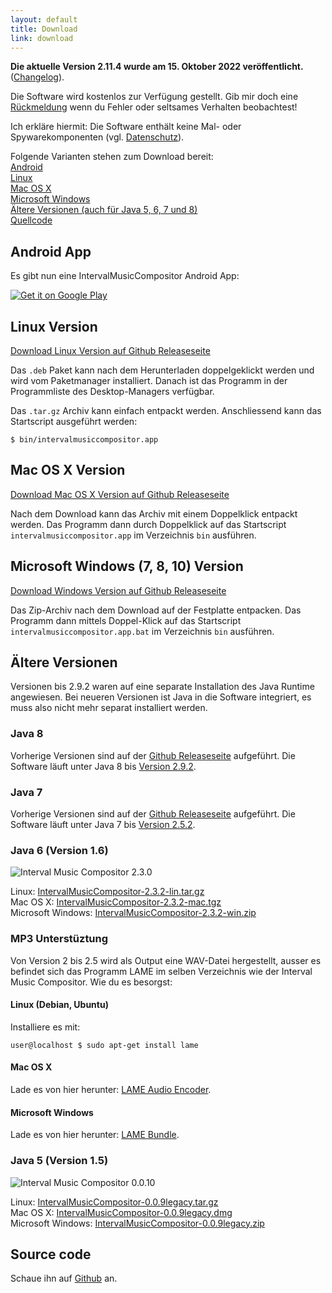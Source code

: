 ```yaml
---
layout: default
title: Download
link: download
---
```


**Die aktuelle Version 2.11.4 wurde am 15. Oktober 2022 veröffentlicht.**<br/>
([Changelog](https://raw.githubusercontent.com/nwaldispuehl/interval-music-compositor/master/intervalmusiccompositor.app/src/main/resources/CHANGELOG.txt)).

Die Software wird kostenlos zur Verfügung gestellt. Gib mir doch eine [Rückmeldung](feedback_support) wenn du Fehler oder seltsames Verhalten beobachtest!

Ich erkläre hiermit: Die Software enthält keine Mal- oder Spywarekomponenten (vgl. [Datenschutz](et_cetera#privacy)). 

Folgende Varianten stehen zum Download bereit: <br/>
[Android](#android) <br/>
[Linux](#linux) <br/>
[Mac OS X](#osx) <br/>
[Microsoft Windows](#windows) <br/>
[Ältere Versionen (auch für Java 5, 6, 7 und 8)](#legacy) <br/>
[Quellcode](#source) 

<a name="android"></a>

## Android App

Es gibt nun eine IntervalMusicCompositor Android App:

<a href='https://play.google.com/store/apps/details?id=ch.retorte.intervalmusiccompositor'><img alt='Get it on Google Play' src='https://play.google.com/intl/en_us/badges/images/generic/en_badge_web_generic.png' style='max-width:256px;'/></a>

<a name="linux"></a>

## Linux Version
[Download Linux Version auf Github Releaseseite](https://github.com/nwaldispuehl/interval-music-compositor/releases/latest)

Das `.deb` Paket kann nach dem Herunterladen doppelgeklickt werden und wird vom Paketmanager installiert. Danach ist das Programm in der Programmliste des Desktop-Managers verfügbar. 

Das `.tar.gz` Archiv kann einfach entpackt werden. Anschliessend kann das Startscript ausgeführt werden:

    $ bin/intervalmusiccompositor.app

<a name="osx"></a>

## Mac OS X Version
[Download Mac OS X Version auf Github Releaseseite](https://github.com/nwaldispuehl/interval-music-compositor/releases/latest)

Nach dem Download kann das Archiv mit einem Doppelklick entpackt werden. Das Programm dann durch Doppelklick auf das Startscript `intervalmusiccompositor.app` im Verzeichnis `bin` ausführen.

<a name="windows"></a>

## Microsoft Windows (7, 8, 10) Version
[Download Windows Version auf Github Releaseseite](https://github.com/nwaldispuehl/interval-music-compositor/releases/latest)

Das Zip-Archiv nach dem Download auf der Festplatte entpacken. Das Programm dann mittels Doppel-Klick auf das Startscript `intervalmusiccompositor.app.bat` im Verzeichnis `bin` ausführen.

<a name="legacy"></a>

## Ältere Versionen

Versionen bis 2.9.2 waren auf eine separate Installation des Java Runtime angewiesen. Bei neueren Versionen ist Java in die Software integriert, es muss also nicht mehr separat installiert werden.

### Java 8
Vorherige Versionen sind auf der [Github Releaseseite](https://github.com/nwaldispuehl/interval-music-compositor/releases) aufgeführt. Die Software läuft unter Java 8 bis [Version 2.9.2](https://github.com/nwaldispuehl/interval-music-compositor/releases/tag/v2.9.2).

### Java 7
Vorherige Versionen sind auf der [Github Releaseseite](https://github.com/nwaldispuehl/interval-music-compositor/releases) aufgeführt. Die Software läuft unter Java 7 bis [Version 2.5.2](https://github.com/nwaldispuehl/interval-music-compositor/releases/tag/v2.5.2).

### Java 6 (Version 1.6)
![Interval Music Compositor 2.3.0](/interval-music-compositor/img/imc-2.3.0.jpg)

Linux: [IntervalMusicCompositor-2.3.2-lin.tar.gz](/interval-music-compositor/resources/IntervalMusicCompositor-2.3.2-lin.tar.gz) <br/>
Mac OS X: [IntervalMusicCompositor-2.3.2-mac.tgz](/interval-music-compositor/resources/IntervalMusicCompositor-2.3.2-mac.tgz) <br/>
Microsoft Windows: [IntervalMusicCompositor-2.3.2-win.zip](/interval-music-compositor/resources/IntervalMusicCompositor-2.3.2-win.zip)

### MP3 Unterstüztung

Von Version 2 bis 2.5 wird als Output eine WAV-Datei hergestellt, ausser es befindet sich das Programm LAME im selben Verzeichnis wie der Interval Music Compositor. Wie du es besorgst:

#### Linux (Debian, Ubuntu)

Installiere es mit:

    user@localhost $ sudo apt-get install lame

#### Mac OS X

Lade es von hier herunter: [LAME Audio Encoder](http://www.thalictrum.com/index.php?pageid=2).

#### Microsoft Windows

Lade es von hier herunter: [LAME Bundle](http://www.rarewares.org/mp3-lame-bundle.php).

### Java 5 (Version 1.5)
![Interval Music Compositor 0.0.10](/interval-music-compositor/img/imc-0.0.10.jpg)

Linux: [IntervalMusicCompositor-0.0.9legacy.tar.gz](/interval-music-compositor/resources/IntervalMusicCompositor-0.0.9legacy.tar.gz) <br/>
Mac OS X: [IntervalMusicCompositor-0.0.9legacy.dmg](/interval-music-compositor/resources/IntervalMusicCompositor-0.0.9legacy.dmg) <br/>
Microsoft Windows: [IntervalMusicCompositor-0.0.9legacy.zip](/interval-music-compositor/resources/IntervalMusicCompositor-0.0.9legacy.zip)

<a name="source"></a>

## Source code
Schaue ihn auf [Github](https://github.com/nwaldispuehl/interval-music-compositor) an.
